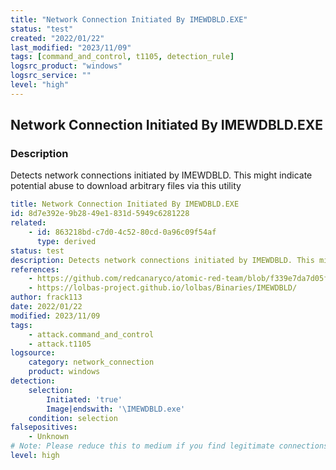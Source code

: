 ```yaml
---
title: "Network Connection Initiated By IMEWDBLD.EXE"
status: "test"
created: "2022/01/22"
last_modified: "2023/11/09"
tags: [command_and_control, t1105, detection_rule]
logsrc_product: "windows"
logsrc_service: ""
level: "high"
---
```


## Network Connection Initiated By IMEWDBLD.EXE

### Description

Detects network connections initiated by IMEWDBLD. This might indicate potential abuse to download arbitrary files via this utility

```yml
title: Network Connection Initiated By IMEWDBLD.EXE
id: 8d7e392e-9b28-49e1-831d-5949c6281228
related:
    - id: 863218bd-c7d0-4c52-80cd-0a96c09f54af
      type: derived
status: test
description: Detects network connections initiated by IMEWDBLD. This might indicate potential abuse to download arbitrary files via this utility
references:
    - https://github.com/redcanaryco/atomic-red-team/blob/f339e7da7d05f6057fdfcdd3742bfcf365fee2a9/atomics/T1105/T1105.md#atomic-test-10---windows---powershell-download
    - https://lolbas-project.github.io/lolbas/Binaries/IMEWDBLD/
author: frack113
date: 2022/01/22
modified: 2023/11/09
tags:
    - attack.command_and_control
    - attack.t1105
logsource:
    category: network_connection
    product: windows
detection:
    selection:
        Initiated: 'true'
        Image|endswith: '\IMEWDBLD.exe'
    condition: selection
falsepositives:
    - Unknown
# Note: Please reduce this to medium if you find legitimate connections
level: high

```
